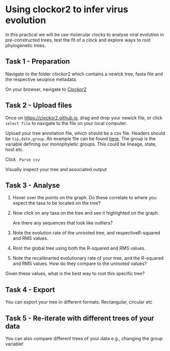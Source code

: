 # Using clockor2 to infer virus evolution

In this practical we will be use molecular clocks to analyse viral evolution in pre-constructed trees, test the fit of a clock and explore ways to root phylogenetic trees. 

## Task 1 - Preparation

Navigate to the folder clockor2 which contains a newick tree, fasta file and the respective seuqnce metadata.

On your browser, navigate to [Clockor2](clockor2.github.io)


## Task 2 - Upload files

Once on https://clockor2.github.io, drag and drop your newick file, or click `select file` to navigate to the file on your local computer. 

Upload your tree annotation file, which should be a csv file. Headers should be `tip,date,group`. An example file can be found [here](https://clockor2.github.io/MERS_dates.csv).
The group is the variable defining our monophyletic groups. This could be lineage, state, host etc. 

Click ` Parse csv`

Visually inspect your tree and associated output

## Task 3 - Analyse

1. Hover over the points on the graph. Do these correlate to where you expect the taxa to be located on the tree?

2. Now click on any taxa on the tree and see it highlighted on the graph. 

   Are there any sequences that look like outliers?

3. Note the evolution rate of the unrooted tree, and respectiveR-squared and RMS values. 

4. Root the global tree using both the R-squared and RMS values. 

5. Note the recalibrarted evolutionary rate of your tree, and the R-squared and RMS values. How do they compare to the unrooted values? 


Given these values, what is the best way to root this specific tree?



## Task 4 - Export

You can export your tree in different formats. Rectangular, circular etc


## Task 5 - Re-iterate with different trees of your data

You can also compare different trees of your data e.g., changing the group variable!


